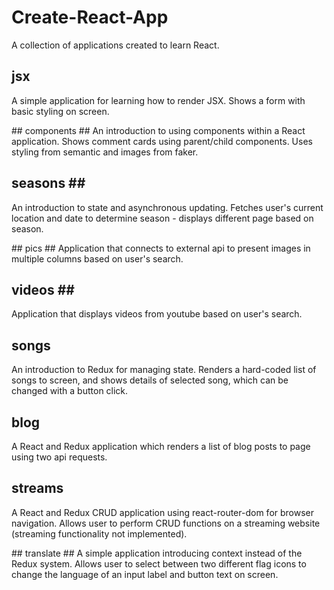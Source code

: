 # Create-React-App #

A collection of applications created to learn React.

## jsx ##
A simple application for learning how to render JSX. Shows a form with basic styling on screen.

## components ##
An introduction to using components within a React application. Shows comment cards using parent/child components. Uses styling from semantic and images from faker.

## seasons ##
An introduction to state and asynchronous updating. Fetches user's current location and date to determine season - displays different page based on season.

## pics ##
Application that connects to external api to present images in multiple columns based on user's search.

## videos ##
Application that displays videos from youtube based on user's search.

## songs ##
An introduction to Redux for managing state. Renders a hard-coded list of songs to screen, and shows details of selected song, which can be changed with a button click.

## blog ##
A React and Redux application which renders a list of blog posts to page using two api requests.

## streams ##
A React and Redux CRUD application using react-router-dom for browser navigation. Allows user to perform CRUD functions on a streaming website (streaming functionality not implemented).

## translate ##
A simple application introducing context instead of the Redux system. Allows user to select between two different flag icons to change the language of an input label and button text on screen.
